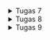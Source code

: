 <details>
<summary>Tugas 7</summary>

# Tugas 7

## Apa perbedaan utama antara stateless dan stateful widget dalam konteks pengembangan aplikasi Flutter?
### Stateless Widget:
* Tidak memiliki state yang dapat berubah seiring berjalannya waktu.
* Dibangun sekali dan tidak akan berubah kecuali jika input eksternal berubah (misal, parent widget membangun kembali).
### Stateful Widget:
* Memiliki state yang dapat berubah, dan dapat memicu ulang pembangunan widget.
* Cocok untuk widget yang interaktif dimana data dapat berubah karena interaksi pengguna atau operasi lainnya.

## Sebutkan seluruh widget yang kamu gunakan untuk menyelesaikan tugas ini dan jelaskan fungsinya masing-masing.

1. **MaterialApp**:
    - Widget ini adalah root widget dari seluruh aplikasi Flutter, dan menyediakan tema dan konfigurasi tingkat tinggi lainnya untuk aplikasi.

2. **ThemeData**:
    - Widget ini memungkinkan untuk mendefinisikan tema untuk aplikasi, seperti warna, font, dan styling lainnya.

3. **ColorScheme**:
    - Digunakan dalam `ThemeData` untuk mendefinisikan skema warna untuk tema aplikasi.

4. **MyHomePage**:
    - Widget kustom ini adalah halaman utama dari aplikasi dan diatur sebagai `home` dari `MaterialApp`.

5. **Scaffold**:
    - Menyediakan struktur visual tingkat atas untuk membangun tampilan, seperti AppBar, Drawer, BottomNavigationBar, FloatingActionButton, dan body.

6. **AppBar**:
    - Widget ini menampilkan bar aplikasi di bagian atas layar yang biasanya berisi judul aplikasi.

7. **Text**:
    - Widget ini menampilkan teks dengan style yang dapat disesuaikan.

8. **SingleChildScrollView**:
    - Widget ini memungkinkan kontennya dapat discroll jika konten melebihi ukuran layar.

9. **Padding**:
    - Widget ini menambahkan padding di sekitar child-nya.

10. **Column**:
     - Menyusun child-nya dalam urutan vertikal.

11. **GridView**:
     - Menampilkan child-nya dalam grid 2D yang dapat discroll.

12. **ShopCard**:
     - Widget kustom ini menampilkan card dengan icon, teks, dan warna yang berbeda untuk setiap item.

13. **Material**:
     - Widget ini menambahkan Material Design visual ke widget child-nya.

14. **InkWell**:
     - Widget ini menanggapi sentuhan dan menciptakan efek gelombang tinta saat diketuk.

15. **Container**:
     - Widget ini adalah kotak penyimpanan yang dapat mengandung padding, margin, dan child.

16. **Center**:
     - Widget ini memusatkan child-nya dalam dirinya.

17. **Column** (di dalam `ShopCard`):
     - Sama seperti di atas, menyusun child-nya dalam urutan vertikal.

18. **Icon**:
     - Menampilkan icon grafis.

19. **ScaffoldMessenger**:
     - Widget ini digunakan untuk menampilkan `SnackBar` di bagian bawah layar.

20. **SnackBar**:
     - Menampilkan pesan ringan di bagian bawah layar.

## Jelaskan bagaimana cara kamu mengimplementasikan checklist di atas secara step-by-step (bukan hanya sekadar mengikuti tutorial)
Membuat proyek flutter baru dengan cara `flutter create` lalu di dalam direktori tersebut coba `flutter run` dan saya run di Chrome. 

Menambahkan tombol-tombol tersebut dengan `List<ShopItem>` yang isinya `ShopItem()` untuk setiap tombolnya. 

Memunculkan Snackbar dengan cara menambahkan widget build yang isinya ada ScaffoldMessenger yang berisi content text tersebut ketika diklik (memakai onTap)

Implementasi warna yang berbeda untuk setiap tombolnya dengan cara menambahkan atribut `color` dengan tipe data `Color` di class `ShopItem`, lalu menambahkan color juga di `List<ShopItem>`, lalu mengubah baris color pada widget build sehingga menjadi `item.color`.

</details>

<details>
<summary>Tugas 8</summary>

# Tugas 8

## Jelaskan perbedaan antara Navigator.push() dan Navigator.pushReplacement(), disertai dengan contoh mengenai penggunaan kedua metode tersebut yang tepat!

Dalam Flutter, Navigator adalah sebuah widget yang mengelola rute dalam sebuah aplikasi. Ia menggunakan stack untuk mengatur rute-rute (halaman) dalam aplikasi. Berikut penjelasan dan contoh dari Navigator.push() dan Navigator.pushReplacement():

### Navigator.push():

Fungsi ini digunakan untuk menavigasi ke sebuah halaman baru di atas halaman yang saat ini aktif.

Saat menggunakan Navigator.push(), halaman baru ditambahkan ke stack navigator sehingga halaman sebelumnya tetap ada di bawah halaman baru.

Pengguna dapat kembali ke halaman sebelumnya dengan menggunakan tombol kembali atau dengan memanggil Navigator.pop().

Contoh Penggunaan Navigator.push():

Navigator.push(

  context,

  MaterialPageRoute(builder: (context) => NewPage()),
  
);

Dalam contoh ini, ketika kode dijalankan, NewPage() akan ditumpuk di atas halaman saat ini, dan pengguna bisa kembali ke halaman sebelumnya jika mereka memilih.

### Navigator.pushReplacement():

Fungsi ini digunakan untuk menavigasi ke halaman baru dengan mengganti halaman saat ini di stack navigator.
Saat menggunakan Navigator.pushReplacement(), halaman saat ini dihapus dari stack dan halaman baru diletakkan di posisi yang sama dalam stack.
Ini berguna ketika tidak ingin pengguna kembali ke halaman sebelumnya, misalnya setelah proses login sukses.
Contoh Penggunaan Navigator.pushReplacement():


Navigator.pushReplacement(

  context,

  MaterialPageRoute(builder: (context) => HomePage()),

);

Dalam contoh di atas, HomePage() menggantikan halaman saat ini dalam stack dan pengguna tidak akan memiliki opsi untuk kembali ke halaman yang digantikan.

##  Jelaskan masing-masing layout widget pada Flutter dan konteks penggunaannya masing-masing!

### Container:

Widget yang digunakan untuk membuat sebuah 'kotak' dekoratif dengan latar belakang, border, dan margin.
Digunakan ketika ingin menyesuaikan tampilan dan posisi dari child widget.

### Row dan Column:

Row digunakan untuk layout horizontal, sedangkan Column untuk layout vertikal.
Keduanya digunakan ketika ingin menyusun beberapa widgets secara horizontal (Row) atau vertikal (Column).

### Stack:

Memungkinkan penumpukan widget di atas widget lain.
Berguna untuk overlap widget, seperti menempatkan badge di atas ikon.

### Padding:

Digunakan untuk memberi ruang di sekeliling child widget.
Berguna untuk menghindari konten yang terpotong atau terlalu dekat dengan tepi layar atau widget lain.

### Align atau Center:

Align mengizinkan untuk menentukan posisi child widget di dalamnya, sementara Center adalah versi khusus dari Align yang langsung memusatkan child-nya.
Digunakan untuk menentukan posisi atau untuk memusatkan widget.

### Expanded dan Flexible:

Kedua widget ini digunakan dalam Row dan Column untuk memberi child widget ruang yang proporsional.
Expanded memaksa child widget untuk mengisi ruang yang tersedia, sementara Flexible memberikan lebih banyak fleksibilitas dengan memungkinkan beberapa children membagi ruang yang tersedia.

### ListView:

Widget yang membuat daftar scrollable secara vertikal.
Digunakan untuk menampilkan daftar item yang bisa di-scroll.

### GridView:

Widget yang membuat grid scrollable.
Ideal untuk menampilkan banyak data yang membutuhkan layout grid.

### Wrap:

Menyusun child widget secara horizontal atau vertikal dan secara otomatis pindah ke baris atau kolom baru saat tidak ada ruang.
Berguna saat memiliki koleksi widget yang bisa melebihi layar secara horizontal atau vertikal dan ingin mereka tampilan tanpa perlu scroll.

### Scaffold:

Menyediakan kerangka untuk mengimplementasikan struktur dasar Material Design seperti AppBar, Drawer, dan FloatingActionButton.
Biasanya digunakan sebagai root widget dari halaman yang mengikuti Material Design.


## Sebutkan apa saja elemen input pada form yang kamu pakai pada tugas kali ini dan jelaskan mengapa kamu menggunakan elemen input tersebut!
Name: Elemen input ini digunakan untuk memasukkan nama item yang akan ditambahkan. Penggunaan elemen ini penting karena setiap item perlu memiliki identifikasi yang unik, dan nama adalah cara yang paling umum dan mudah untuk mengidentifikasi suatu item.

Amount: Elemen ini digunakan untuk memasukkan jumlah atau kuantitas item. Ini penting dalam konteks manajemen stok atau inventaris, karena memungkinkan untuk melacak berapa banyak unit dari setiap item yang dimiliki.

Description: Elemen input ini memungkinkan pengguna untuk memasukkan deskripsi tentang item tersebut. Ini berguna untuk memberikan informasi tambahan tentang item, seperti spesifikasi, warna, ukuran, atau detail lainnya yang mungkin penting bagi pengguna atau untuk keperluan inventaris.
 
## Bagaimana penerapan clean architecture pada aplikasi Flutter?
Penerapan Clean Architecture pada aplikasi Flutter melibatkan pemisahan kode ke dalam lapisan dengan tanggung jawab yang berbeda. Tujuannya adalah untuk menciptakan sistem yang independen terhadap UI, framework, database, atau agen eksternal lainnya. Ini memudahkan pengujian, pemeliharaan, dan skalabilitas aplikasi. Berikut ini adalah cara penerapan Clean Architecture dalam konteks Flutter:

Entities (atau Business Objects):

Entities adalah objek domain yang mewakili kasus penggunaan utama aplikasi.
Mereka harus independen dari lapisan lain dan biasanya tidak berubah ketika sesuatu di luar berubah, seperti database atau antarmuka pengguna.

Use Cases (atau Interactors):

Use Cases adalah tempat menempatkan logika bisnis aplikasi.
Setiap Use Case harus melakukan satu hal saja dan tidak bergantung pada lapisan Presentasi atau Data.

Repositories:

Repositories adalah abstraksi yang menyediakan interface ke lapisan Data atau Sumber Data.
Mereka digunakan oleh Use Cases untuk meminta data, tanpa harus tahu tentang asal-usulnya (misalnya, dari jaringan atau database lokal).

Data Sources:

Ini adalah lapisan dimana berinteraksi dengan database, jaringan, atau penyimpanan data lainnya.
Ada dua jenis Data Sources: Remote (API) dan Local (Database lokal).

Data Models:

Data Models adalah representasi dari data yang dirancang untuk lapisan Data.
Mereka dapat dikonversi dari dan ke Entities.

Dependency Injection:

Digunakan untuk menyuntikkan ketergantungan ke dalam komponen, seperti Use Cases atau Repositories, tanpa mengerasnya.
Ini memfasilitasi pengujian dan memungkinkan untuk mengganti implementasi nyata dengan mock atau stub saat pengujian.

Presentation (UI):

Lapisan ini terdiri dari Widgets yang Flutter gunakan untuk membuat UI.
Lapisan Presentasi harus hanya berisi logika untuk mengontrol UI, seperti Controllers, ViewModels, atau Bloc/Cubit jika menggunakan state management seperti Bloc.

Controllers/ViewModels/Blocs:

Ini adalah komponen yang bertindak sebagai penghubung antara UI dan Use Cases.
Mereka mengontrol aliran data ke UI dan dari UI, menangani state, dan mungkin mengontrol navigasi.

## Jelaskan bagaimana cara kamu mengimplementasikan checklist di atas secara step-by-step!
Menambahkan form dan elemen input untuk memasukkan data item, dengan membuat shoplist_form.dart. berisi `class ShopFormPage extends StatefulWidget` dan `class _ShopFormPageState extends State<ShopFormPage>`. 
Membuat variabel baru `_formKey` lalu mengisi widget FOrm dengan field. buat widget Column, TextFormField untuk Nama, Amount, dan Deskripsi

Menambah fitur navigasi pada tombol dengan atribut `onTap` sehingga ketika ditekan, tampilannya akan berubah. lalu menggunakan `Navigator.push()` dan `Navigator.pop()`

Menambahkan drawer menu dengan membuat file baru `left_drawer.dart` lalu membuat `class LeftDrawer extends StatelessWidget` lalu membuat ListTile untuk setiap routing. 

Untuk menampilkan data items yang sudah dibuat, saya masih menggunakan dummy. Dengan cara membuat models untuk setiap field terleih dahulu, lalu membuat file `items_list_page.dart` untuk tampilan laman daftar itemsnya. lalu untuk routingnya juga sama seperti yang sudah diterapkan pada Tambah Item. 
</details>

<details>
<summary>Tugas 9</summary>

# Tugas 9

## Apakah bisa kita melakukan pengambilan data JSON tanpa membuat model terlebih dahulu? Jika iya, apakah hal tersebut lebih baik daripada membuat model sebelum melakukan pengambilan data JSON?
Pengambilan data JSON bisa dilakukan tanpa membuat model terlebih dahulu. Dalam pemrograman, model adalah struktur yang mendefinisikan bentuk data, sering digunakan untuk memetakan data JSON ke objek dalam bahasa pemrograman tertentu. Namun, bisa mengambil data JSON dan menggunakannya secara langsung sebagai dictionary atau associative array, tergantung pada bahasa pemrograman yang digunakan.

Pengambilan Data JSON Tanpa Model:

* Fleksibilitas: Mengambil data langsung tanpa model memberikan fleksibilitas lebih dalam menangani data yang berubah-ubah.
* Kemudahan: Tidak perlu mendefinisikan struktur model terlebih dahulu, yang memudahkan saat berinteraksi dengan API yang tidak dikenal atau untuk prototyping cepat.
* Risiko: Meningkatkan risiko kesalahan saat runtime karena tidak ada pemeriksaan tipe atau validasi struktur data.
 
Pengambilan Data JSON Dengan Model:

* Keamanan Tipe: Model menyediakan keamanan tipe, memastikan data yang  diterima sesuai dengan apa yang diharapkan.
* Mudah Dikelola: Dengan model, kode  menjadi lebih terstruktur dan mudah dikelola.
* Pengembangan Skalabilitas: Model sangat membantu dalam pengembangan aplikasi berskala besar, dimana pemeliharaan kode menjadi lebih krusial.

## Jelaskan fungsi dari CookieRequest dan jelaskan mengapa instance CookieRequest perlu untuk dibagikan ke semua komponen di aplikasi Flutter.
Cookie biasanya digunakan untuk menyimpan informasi sesi pengguna dan preferensi lainnya.

Fungsi CookieRequest:
* Manajemen Sesi: Mengelola sesi pengguna, seperti login status atau preferensi pengguna.
* Keamanan: Meningkatkan keamanan dengan memastikan bahwa cookie dikirimkan hanya ke server yang benar.
* Konsistensi State: Menjaga konsistensi state pengguna di seluruh aplikasi.

Alasan CookieRequest Perlu Dibagikan:

* Konsistensi Data: Memastikan semua komponen aplikasi mendapatkan informasi sesi yang sama.
* Efisiensi Pengembangan: Mengurangi redundansi kode dalam mengelola cookie di berbagai bagian aplikasi.
* Manajemen State: Memudahkan manajemen state yang terkait dengan sesi pengguna di seluruh aplikasi.

## Jelaskan mekanisme pengambilan data dari JSON hingga dapat ditampilkan pada Flutter.
Request Data: Aplikasi Flutter membuat HTTP request ke server atau API yang menyediakan data dalam format JSON. Ini biasanya menggunakan package seperti http atau dio.

Menerima Respon: Server merespon request dengan data dalam format JSON.

Deserialisasi JSON: Data JSON yang diterima kemudian di-deserialisasi menjadi objek Dart. Ini bisa dilakukan secara manual dengan mengubah JSON menjadi Map dan kemudian membuat instance objek Dart, atau dengan menggunakan package seperti json_serializable yang mengotomatiskan proses ini.

Penggunaan Data: Setelah di-deserialisasi, data tersebut dapat digunakan dalam aplikasi Flutter untuk ditampilkan ke pengguna, misalnya dalam widget seperti ListView, Text, dll.

## Jelaskan mekanisme autentikasi dari input data akun pada Flutter ke Django hingga selesainya proses autentikasi oleh Django dan tampilnya menu pada Flutter.
Input Data Pengguna: Pengguna memasukkan detail login seperti username dan password di aplikasi Flutter.

Kirim Request Autentikasi: Aplikasi Flutter mengirimkan detail tersebut ke server Django, biasanya melalui HTTP POST request.

Proses di Django:

* Penerimaan Data: Django menerima data dan mengekstrak informasi login.
* Validasi: Django memvalidasi data tersebut, memeriksa apakah pengguna terdaftar dan informasi yang diberikan benar.
* Respon: Jika validasi berhasil, Django mengirimkan respon yang mungkin termasuk token autentikasi (seperti JWT) kembali ke aplikasi Flutter.
* Penerimaan Respon di Flutter: Aplikasi Flutter menerima respon. Jika autentikasi berhasil, aplikasi mungkin menyimpan token untuk sesi pengguna.

Navigasi Menu: Setelah autentikasi berhasil, aplikasi Flutter kemudian menavigasikan pengguna ke layar/menu utama atau mengaktifkan fitur tertentu yang membutuhkan autentikasi.

## Sebutkan seluruh widget yang kamu pakai pada tugas ini dan jelaskan fungsinya masing-masing.
* Scaffold: Mengatur dasar aplikasi dengan AppBar, Drawer, dan body.
* Form: Mengatur form untuk input data item.
* TextFormField: Widget input teks untuk mengumpulkan data, seperti nama item, jumlah, harga, dan deskripsi.
* ElevatedButton: Tombol elevated yang digunakan untuk menyimpan data item yang dimasukkan.
* SnackBar: Menampilkan notifikasi setelah berhasil menyimpan item atau jika terdapat kesalahan.
* FutureBuilder: Mengelola tampilan berdasarkan status future untuk mendapatkan dan menampilkan data item secara asinkronus.
* ListView.builder: Menampilkan daftar item dalam bentuk list yang dapat di-scroll.
* MaterialApp: Widget root yang menentukan tema dan halaman awal aplikasi.
* Provider: Digunakan untuk menyediakan instance CookieRequest ke seluruh aplikasi menggunakan Provider.
* Column: Menyusun widget secara vertikal.
* GridView.count: Menampilkan daftar item dalam grid layout.
* ShopCard: Widget custom untuk menampilkan setiap item dalam bentuk card.
* Material: Mengatur warna background item di dalam grid.
* InkWell: Widget responsif terhadap sentuhan pengguna.
* Icon: Menampilkan ikon item.
* Text: Menampilkan nama item.
* ListView: Menampilkan daftar opsi menu dalam drawer.
* ListTile: Membuat opsi menu dalam drawer.
* Navigator: Bertanggung jawab untuk menavigasi antar halaman dalam aplikasi.
* Card: Menampilkan list barang user dalam bentuk card.

## Jelaskan bagaimana cara kamu mengimplementasikan checklist di atas secara step-by-step! (bukan hanya sekadar mengikuti tutorial).
### Halaman login
- memodif main.dart agar menyediakan CookieRequest library untuk semua child widget dengan menggunakan Provider melalui pengubahan class MyApp. Serta mengubah bagian home:  ke login page yang akan dibuat.
- Membuat file baru dengan nama login.dart di folder screens dan mengisinya dengan program berikut.

### Fitur logout
- Membuat fungsi logout pada views.py di aplikasi authentication.
- Membuat path url untuk fungsi logout.
- Membuat fungsional tombol Logout di shop_card.dart

### Mengintegrasikan Django Authentication dengan Flutter
- Membuat sebuah aplikasi Django baru bernama authentication pada proyek tugas Django.
- Menambahkan authentication ke dalam INSTALLED_APPS pada settings.py di main project Django.
- Menambahkan django-cors-headers di dalam requirements.txt dan menjalankan pip install -r requirements.txt untuk menginstall dependencies.
- Menambahkan corsheaders ke dalam INSTALLED_APPS pada settings.py di main project Django.
- Menambahkan corsheaders.middleware.CorsMiddleware pada MIDDLEWARE di settings.py di main project Django.
- Menambahkan variabel - variabel pada settings.py.
- Membuat fungsi login di direktoriauthentication/views.py
- Menambahkan path url untuk aplikasi authentication yang sudah dibuat pada urls.py direktori proyek.
- Menambahkan path url untuk fungsi login yang sudah dibuat pada urls.py direktori aplikasi authentication.

### Membuat Model Kustom Sesuai dengan Proyek Django
- Membuka endpoint JSON yang sudah dibuat sebelumnya dan menyalin data ke Quicktype, dan sesuaikan pengatuhan setup name, source type, dan language hasil konversi.
- Menyalin hasil konversi ke dalam file baru product.dart dalam folder baru di lib/models/.

### Membuat Halaman yang Menampilkan Daftar Semua Item
Membuat file baru dalam folder lib/screens/ dengan nama list_product.dart

### Membuat Halaman Detail untuk Setiap Produk
- Membuat file baru pada lib/screens/ dengan nama product_detail.dart.
- Menambahkan kode untuk menampilkan detail produk.
- Menambahkan onTap: () pada tiap produk agar mengarahkan ke halaman product_detail.dart jika card tiap produk ditekan.
</details>